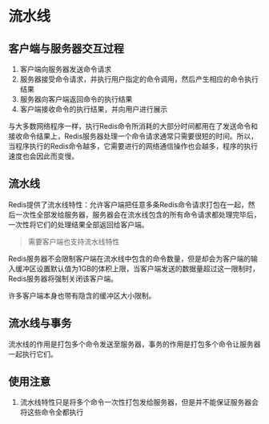 # 流水线

## 客户端与服务器交互过程

1. 客户端向服务器发送命令请求
2. 服务器接受命令请求，并执行用户指定的命令调用，然后产生相应的命令执行结果
3. 服务器向客户端返回命令的执行结果
4. 客户端接收命令的执行结果，并向用户进行展示

与大多数网络程序一样，执行Redis命令所消耗的大部分时间都用在了发送命令和接收命令结果上，Redis服务器处理一个命令请求通常只需要很短的时间。所以，当程序执行的Redis命令越多，它需要进行的网络通信操作也会越多，程序的执行速度也会因此而变慢。



## 流水线

Redis提供了流水线特性：允许客户端把任意多条Redis命令请求打包在一起，然后一次性全部发给服务器，服务器会在流水线包含的所有命令请求都处理完毕后，一次性将它们的处理结果全部返回给客户端。

> 需要客户端也支持流水线特性

Redis服务器不会限制客户端在流水线中包含的命令数量，但是却会为客户端的输入缓冲区设置默认值为1GB的体积上限，当客户端发送的数据量超过这一限制时，Redis服务器将强制关闭该客户端。

许多客户端本身也带有隐含的缓冲区大小限制。

## 流水线与事务

流水线的作用是打包多个命令发送至服务器，事务的作用是打包多个命令让服务器一起执行它们。

## 使用注意

1. 流水线特性只是将多个命令一次性打包发给服务器，但是并不能保证服务器会将这些命令全都执行